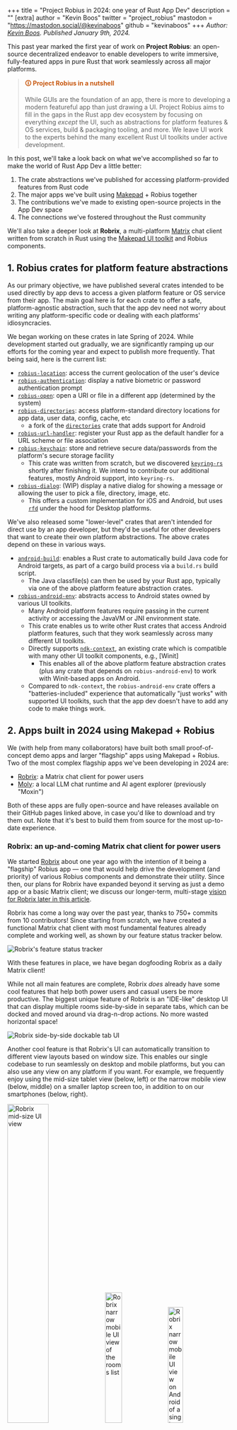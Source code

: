 +++
title = "Project Robius in 2024: one year of Rust App Dev"
description = ""
[extra]
author = "Kevin Boos"
twitter = "project_robius"
mastodon = "https://mastodon.social/@kevinaboos"
github = "kevinaboos"
+++
*Author: [Kevin Boos](https://github.com/kevinaboos). Published January 9th, 2024.*

This past year marked the first year of work on **Project Robius**: an open-source decentralized endeavor to enable developers to write immersive, fully-featured apps in pure Rust that work seamlessly across all major platforms.

> <font style="bold" color="#C85911"> **🛈 Project Robius in a nutshell** </font>
>
> While GUIs are the foundation of an app, there is more to developing a modern featureful app than just drawing a UI.
> Project Robius aims to fill in the gaps in the Rust app dev ecosystem by focusing on everything *except*  the UI, such as abstractions for platform features & OS services, build & packaging tooling, and more.
> We leave UI work to the experts behind the many excellent Rust UI toolkits under active development.

In this post, we'll take a look back on what we've accomplished so far to make the world of Rust App Dev a little better:
1. The crate abstractions we've published for accessing platform-provided features from Rust code
2. The major apps we've built using [Makepad] + Robius together
3. The contributions we've made to existing open-source projects in the App Dev space
4. The connections we've fostered throughout the Rust community

We'll also take a deeper look at **Robrix**,  a multi-platform [Matrix](https://matrix.org/) chat client written from scratch in Rust using the [Makepad UI toolkit] and Robius components.

## 1. Robius crates for platform feature abstractions

As our primary objective, we have published several crates intended to be used directly by app devs to access a given platform feature or OS service from their app. The main goal here is for each crate to offer a safe, platform-agnostic abstraction, such that the app dev need not worry about writing any platform-specific code or dealing with each platforms' idiosyncracies.

We began working on these crates in late Spring of 2024.
While development started out gradually, we are significantly ramping up our efforts for the coming year and expect to publish more frequently. That being said, here is the current list:

* [`robius-location`]: access the current geolocation of the user's device
* [`robius-authentication`]: display a native biometric or password authentication prompt
* [`robius-open`]: open a URI or file in a different app (determined by the system)
* [`robius-directories`]: access platform-standard directory locations for app data, user data, config, cache, etc
    * a fork of the [`directories`] crate that adds support for Android
* [`robius-url-handler`]: register your Rust app as the default handler for a URL scheme or file association
* [`robius-keychain`]: store and retrieve secure data/passwords from the platform's secure storage facility
    * This crate was written from scratch, but we discovered [`keyring-rs`] shortly after finishing it. We intend to contribute our additional features, mostly Android support, into `keyring-rs`.
* [`robius-dialog`]: (WIP) display a native dialog for showing a message or allowing the user to pick a file, directory, image, etc.
    * This offers a custom implementation for iOS and Android, but uses [`rfd`] under the hood for Desktop platforms.

We've also released some "lower-level" crates that aren't intended for direct use by an app developer, but they'd be useful for other developers that want to create their own platform abstractions.
The above crates depend on these in various ways.
* [`android-build`]: enables a Rust crate to automatically build Java code for Android targets, as part of a cargo build process via a `build.rs` build script.
    * The Java classfile(s) can then be used by your Rust app, typically via one of the above platform feature abstraction crates.
* [`robius-android-env`]: abstracts access to Android states owned by various UI toolkits.
    * Many Android platform features require passing in the current activity or accessing the JavaVM or JNI environment state.
    * This crate enables us to write other Rust crates that access Android platform features, such that they work seamlessly across many different UI toolkits.
    * Directly supports [`ndk-context`], an existing crate which is compatible with many other UI toolkit components, e.g., [Winit]
        * This enables all of the above platform feature abstraction crates (plus any crate that depends on `robius-android-env`) to work with Winit-based apps on Android.
    * Compared to `ndk-context`, the `robius-android-env` crate offers a "batteries-included" experience that automatically "just works" with supported UI toolkits, such that the app dev doesn't have to add any code to make things work.

## 2. Apps built in 2024 using Makepad + Robius

We (with help from many collaborators) have built both small proof-of-concept demo apps and larger "flagship" apps using Makepad + Robius. Two of the most complex flagship apps we've been developing in 2024 are:
* [Robrix]: a Matrix chat client for power users
* [Moly]: a local LLM chat runtime and AI agent explorer (previously "Moxin")

Both of these apps are fully open-source and have releases available on their GitHub pages linked above, in case you'd like to download and try them out. Note that it's best to build them from source for the most up-to-date experience.


### Robrix: an up-and-coming Matrix chat client for power users

We started [Robrix] about one year ago with the intention of it being a "flagship" Robius app — one that would help drive the development (and priority) of various Robius components and demonstrate their utility.
Since then, our plans for Robrix have expanded beyond it serving as just a demo app or a basic Matrix client; we discuss our longer-term, multi-stage [vision for Robrix later in this article](#robrix-roadmap-for-2025-and-beyond).

Robrix has come a long way over the past year, thanks to 750+ commits from 10 contributors!
Since starting from scratch, we have created a functional Matrix chat client with most fundamental features already complete and working well, as shown by our feature status tracker below.

![Robrix's feature status tracker](/blog/robrix_feature_status_tracker.png)


With these features in place, we have began dogfooding Robrix as a daily Matrix client!

While not all main features are complete, Robrix *does* already have some cool features that help both power users and casual users be more productive.
The biggest unique feature of Robrix is an "IDE-like" desktop UI that can display multiple rooms side-by-side in separate tabs, which can be docked and moved around via drag-n-drop actions.
No more wasted horizontal space!

![Robrix side-by-side dockable tab UI](/blog/robrix_desktop_ui.png)

Another cool feature is that Robrix's UI can automatically transition to different view layouts based on window size. This enables our single codebase to run seamlessly on desktop and mobile platforms, but you can also use any view on any platform if you want.
For example, we frequently enjoy using the mid-size tablet view (below, left) or the narrow mobile view (below, middle) on a smaller laptop screen too, in addition to on our smartphones (below, right).

<!-- ![Robrix mid-size UI view](/blog/robrix_midsize_ui.png)![Robrix narrow mobile UI view of the rooms list](/blog/robrix_mobile_view_rooms_list.png)![Robrix narrow mobile UI view on Android of a single room](/blog/robrix_android_view_single_room.png) -->


<div style="gap: 50px;">
  <img style="width: 43%" alt="Robrix mid-size UI view" src="/blog/robrix_midsize_ui.png" />
  <img style="width: 27.5%" alt="Robrix narrow mobile UI view of the rooms list" src="/blog/robrix_mobile_view_rooms_list.png" />
  <img style="width: 25.9%" alt="Robrix narrow mobile UI view on Android of a single room" src="/blog/robrix_android_view_single_room.png" />
</div>


Beyond a sleek UI, Robrix also leverages multiple Robius crates for deep integration with the native platform:
* `robius-open` to open URLs, images, and downloaded files
* `robius-location` to obtain and share the user's current location in a Matrix room
* `robius-url-handler` to register Robrix as a default handler for the `matrix:` URL scheme (and others)
* `robius-directories` to ensure that we store app data and cached content in the platform-canonical directories
* `robius-keychain` to store a user's login session tokens (this is a WIP)
* `robius-packaging-commands` to help easily build app bundles for desktop platforms using cargo-packager
* In the future, we'll allow users to mark individual rooms as "secret", such that they are hidden behind an authentication prompt provided by `robius-authentication`


TODO: confirm the below measurements. Add CPU Utilization??

In addition to a sleek UI and robust platform integration, Robrix is highly performant and efficient thanks to its underlying pure-Rust stack and Makepad's emphasis on lightweight, performant code.
Our rough benchmarks show that Robrix can easily achieve over 90 FPS (TODO: measure this) on an older M1 Macbook Pro, even when scrolling through 10+ rooms displayed side-by-side.
Robrix achieves this while using only around 26-30% of the system RAM that major Electron-based Matrix desktop clients consume to display a single room.


Most importantly, thanks to the power of Makepad and Robius, Robrix has zero platform-specific code.
This makes it easy to maintain and develop features/bugfixes quickly, as you don't have to consider the idiosyncracies of each platform.
Thus, we invite you to check out our codebase and contribute any cool missing features that you'd love to have!


To learn more about Robrix, check out the following:
* [Robrix on GitHub](https://github.com/project-robius/robrix)
* [A recent conference talk about Robrix](https://www.youtube.com/watch?v=DO5C7aITVyU) ([PDF slides](https://github.com/project-robius/files/blob/main/GOSIM%20China%202024/Robrix%20Talk%20GOSIM%20China%20October%2017%2C%202024.pdf))
* [Robrix's Project Tracker on GitHub](https://github.com/orgs/project-robius/projects/4/)
* [Chat with us about Robrix on Matrix](https://matrix.to/#/#robius-robrix:matrix.org)



### Moly: chat with local LLMs and custom AI agents

[Moly] (f.k.a. *Moxin*) is a pure Rust GUI client for running local Large Language Models (LLMs) and chatting with various AI agents.
You can discover, browse, and download major open-source AI models:

![Moly's discover LLM screen](/blog/moly_discover_screen.png)

and then chat with them *locally* without contacting any hosted LLM service.

![Moly's LLM chat screen](/blog/moly_chat_screen.png)


Like Robrix, Moly was started about one year ago completely from scratch, and has been a significant driver for the development of fundamental Makepad widgets, components, and Robius infrastructure.
For example, Project Robius contributions to Moly and to other projects (at the request of Moly) were driven by these needs:
* Better packaging logic and build configuration, which became [`robius-packaging-commands`].
  * This cooperates with `cargo-packager` to generate Moly app bundles for all 3 major desktop platforms.
* Portable Rust installation & setup "scripts" that run before the GUI app starts, which became [`moly-runner`].
  * This was needed to install and configure the [WasmEdge WASM runtime], which is how Moly runs LLMs locally.
  * This is also useful for setting up the complex WasmEdge + Moly development environment in just one click.
* Many new Makepad widgets: modals, pop-up notifications, sliding panels, draggable sliders, etc.
* Standardized app behaviors to be more platform-compliant and canonical, e.g., proper use of app data directories.



To learn more about Moly, check out [this blog post](https://dev.to/zhanghandong/moly-an-open-source-llm-client-implemented-in-pure-rust-1hmd) that demonstrates more cool features, screenshots, and examples of what you can do with Moly.
Due to constraints from the underlying WasmEdge runtime, Moly currently runs only on major desktop platforms (Linux, macOS, Windows), but support for iOS and Android is planned.



## 3. Select contributions to other Rust app dev projects
In addition to creating, maintaining, and publishing our own crates for Rust app dev, we also strive to contribute to and improve existing crates that are already prominently used in the ecosystem.

* We began using and making contributions to [`cargo-packager`], a packaging solution for Rust apps on Desktop target platforms created and open-sourced by Crab-Nebula, the folks behind the excellent Tauri ecosystem
    * [Our contributions](https://github.com/crabnebula-dev/cargo-packager/pulls?q=author%3Akevinaboos) were mostly minor bugfixes and improvements to allow the packaging infrastructure to be configured more flexibly
    * As previously mentioned, we published [`robius-packaging-commands`], a companion to `cargo-packager` that makes it easier to build & configure complex apps
        * Automatically calculates the set of dependencies for Debian `.deb` packages
        * Automatically handles Makepad configuration and resource/asset discovery & bundling
    * We intend to add support for other Desktop package formats, namely Flatpack
    * We also plan to contribute support for generating mobile app bundles, namely Android


* We have made [myriad major contributions](https://github.com/makepad/makepad/pulls?q=author%3Akevinaboos) to the Makepad UI toolkit, as Robrix and Moly are two of the most complex/demanding apps built in Makepad
    * Improvements to `PortalList`, a virtual viewport list with infinite scrolling
        * Better API with more introspection into the positional & visibility state of items in the list, its scrolling state, and its item caching behavior
        * Efficient implementations of smooth scrolling animations, e.g., jump to bottom or jump to a given item index
        * Redesign how items are stored and indexed, and how visible items are tracked
    * Rich text formatting for displaying both HTML and Markdown content
        * Including support for most formatting-relevant tags: (un)ordered lists, strikethrough/underline, coloring, indentation, blockquote, code, etc.
        * Special handling of interactive components like HTML links, which must preserve external formatting
    * Multiple new widgets: avatar images with text fallback, abstractions over rich (HTML) text and plaintext, modals, sliding panes, etc
    * Make writing event handlers more ergonomic by avoiding mutable borrows when querying views/widgets
    * Redesign of underlying Android platform layer to allow external crates to access Android system states
    * Enable correct discovery of resource/asset files in macOS/iOS app bundles
    * Many improvements to `cargo-makepad`, a build tool to generate mobile app packages
        * Overhaul code to generate Android APKs
        * Properly install/configure the NDK toolchain on all 3 desktop platforms, plus enable building native code (via `cc-rs`)
        * Ensure backwards compatibility with standard Android Studio-managed SDKs
    * An improved app lifecycle model with dedicated events for all lifecycle stages, which is consistent across all platforms
    * Easier and more ergonomic `Actions` (widget-to-widget message events)
        * Plus support for delivering an action to a widget from a background thread or async task context

* [Our contributions](https://github.com/kornelski/rust-security-framework/pull/210) to the [`security-framework`] crate, which offers Rust bindings to Apple's security framework (for TLS, keychain, etc)
    * We added a few missing APIs to enabling updating or deleting keychain items, which we needed to fully implement [`robius-keychain`]

* We implemented a Rust auto-installer and configurer for the [WasmEdge WASM runtime], as mentioned [above](#moly-chat-with-local-llms-and-custom-ai-agents)
    * This massively simplifies both the developer-side build process and the user installation procedure for Moly, which relies on WasmEdge to run LLMs locally.
    * We hope to transform this into the official install script for WasmEdge and upstream it for general usage there, as much of the effort involved was devoted to extracting the precise system configuration required to select and install the proper WasmEdge release.


## 4. Cross-collaboration with other UI and App Dev orgs
Beyond publishing crates and developing apps, we also want to bring together people of all stripes across the Ruist UI and App Dev ecosystem.
To that end, Project Robius hosted an [App Dev unconference](https://2024.rustnl.org/unconf/) at RustNL 2024 (and also GOSIM Beijing 2024), in which a few dozen Rust developers from across the world met up to discuss the shared problems we all face in developing Rust apps and UI toolkits.
We discussed everything from build tooling to text layout, accessibility, Winit compatibility, and more.
A few of the topics & ideas from the unconference(s) have already made it past the discussion phase and have become real projects!
* [`kittest`]: a universal UI testing framework built upon the [AccessKit] accessibility framework, spearheaded by the eGUI team!
* [Dioxus's work on hotreloading](https://www.reddit.com/r/rust/comments/1ezdjqx/media_i_added_instant_hotreloading_of_some_rust/) not just UI DSL code, but even real Rust code that implements app behavior!
* Feedback given to the Rust project teams, primarily lang, libs, and compiler.
    * We focused on changes to Rust that will make future Rust apps easier to write, with simplified and more ergonomic code patterns for async and more.

In addition, thanks to our colleague Sid Askary, we began monthly meet-ups to chat about ongoing Rust UI & App Dev concerns, and to share ideas, solutions, progress updates.
Attendees vary, but often include teammembers from [Robius](https://robius.rs/), [Makepad](https://makepad.nl/), the [Linebender organization](https://linebender.org/) (behind Xilem and more), [Dioxus](https://dioxuslabs.com/), [eGUI](https://github.com/emilk/egui), [Pax](https://www.pax.dev/), [wgpu](https://github.com/gfx-rs/wgpu), [Slint](https://slint.dev/), and more.
If you're in the Rust App Dev or UI space and would like to join future meetups, consider getting in touch!



## Project Robius Roadmap for 2025

Project Robius in 2025 aims to continue the work we've begun in 2024 to improve the overall app dev experience in Rust.

#### More Rust abstractions for platform features
As a technical organization, our primary ongoing focus will be to keep creating and publishing as many high-quality platform feature abstraction crates as possible.
Our targeted platform features include (in rough priority order):
* File/image/media picker (in progress)
* Native system notifications (in progress)
* Toasts, pop-up messages, status bar icons
    * We have implemented this in Makepad, but not with native widgets commonly used on Mobile platforms
* Spawning long-running background tasks/services
* System file/media store
* Native context menus
    * Same status as toasts above.
* Camera access & configuration
* Audio input (microphone)
* System theming choices (e.g., dark mode, key colors)
* Connectivity manager/subscriber
* Power/battery status
* Haptics/vibration


#### Better, more automated build tooling
Another topic dear to our hearts is build tooling.
We aim to improve the state of build tools such that the app developer themself can be relieved from the burden of managing and figuring out platform-specific details, such as which permissions/entitlements their app requires to build and run properly on mobile platforms.
Ideally, we'd like to be able to auto-generate a fully-formed Android XML manifest or Apple `Info.plist` file with all of the necessary permissions that an app requires, without requiring the app dev to possess expert knowledge about the requirements of their app's dependencies and transitive dependencies.

One such idea for realizing this is have each `robius-*` platform feature abstraction crate automatically emit its required permissions during the build process.
Exactly *how* to export and encode this information is still up in the air, but we have discussed leveraging a linker-based approach similar to what [Dioxus's manganis project](https://github.com/DioxusLabs/manganis) does to encode resource/asset paths into special linker sections.
This would allow a top-level tool to run after the `cargo build` process, and inspect the binary's special linker sections in order to automatically generate a full permissions/entitlements file for the given target platform.
We envision that this could also be used for other arbitrary UI toolkits, not just Makepad, as well as emitted by other platform abstraction crates outside of the `robius-*` organization.

 <!-- that deeply nested crates in the dependency graph have, e.g., location permissions. For this, we can mention Dioxus's approach towards resource management by leveraging special linker sections, which we can also leverage for enumerating and specifying required permissions in a standardized way.  -->




#### Effortless integration with other UI toolkits
In addition, we wish to explore deeper integration and first-class compatibility (and testing pipelines) with other Rust UI toolkits, e.g., Dioxus, eGUI, and more.
Our first year of development has been centered on Makepad, in the sense that we've built two full-size Makepad apps, contributed significantly to Makepad itself, and have focused on test-driving our crates using Makepad apps (see [`robius-demo-simple`]).
Thus, using Robius components in a Makepad app is quite easy for the app developer.

Now that we have successfully realized several platform feature abstraction crates, we would like to ensure that these can be easily utilized by apps built in other UI toolkits.
For example, one specific secondary goal for this year is to explore how `robius-*` crates could comprise Dioxus's [`dioxus-std`] library and fill in the gaps in their mobile platform support.


Another related goal is to design a UI-focused concurrency management library with an interface that helps app devs easily write high-performance apps that never block or bog down the main UI thread with long-running operations.
We envision easy interfaces to offload code to background threads or async tasks, as well as for exchanging data between these background contexts and the performance-sensitive the UI main thread.
The inability to easily invoke async functions from the UI main thread (without causing performance hiccups) is a long-running frustration we have had when developing Robrix, as many SDKs are written with a hard dependency on an async executor, typically tokio.


> To understand this concurrency challenge in more detail, [watch this presentation on Robrix (starting from 23:10)](https://youtu.be/DO5C7aITVyU?si=N_10UZBCR5g-w2D4&t=1390) or [check out slides 26-33 here](https://github.com/project-robius/files/blob/main/GOSIM%20China%202024/Robrix%20Talk%20GOSIM%20China%20October%2017%2C%202024.pdf).


A key component of this is an abstraction for a *compile-time token* that statically ensures whether code is executing within the context of the main UI thread context.
Such a type must be both non-`Send` and non-`Sync`, and only possible to construct on the main UI thread.
This token is necessary because most platforms require many of their platform-provided APIs to be invoked on the main thread, and it's significantly better to check this at compile time than via a runtime assertion.
We have realized this for Makepad via a mutable reference to the [context type](https://github.com/makepad/makepad/blob/0084948c176a99740af92a71578543c3fcc0b63f/platform/src/cx.rs#L55) `&mut Cx`, which is created only on the main UI thread and then passed as a mutable reference to all of the [event handlers and draw routines](https://github.com/makepad/makepad/blob/0084948c176a99740af92a71578543c3fcc0b63f/widgets/src/widget.rs#L45-L110).


While this sort of concurrency library and statically-determinable thread context abstraction is highly desirable, it is also admittedly a longer-term goal that merits major effort beyond just 2025.


#### Organizing more conferences & meet-ups
On the organizational side, we intend to sponsor two more conferences for open-source Rust development and host informal Rust app dev unconferences co-located with those conferences.
The first will be [RustWeek 2025](https://rustweek.org/) (formerly "RustNL") in the Netherlands in May, and the second will be [GOSIM China](https://china2024.gosim.org/) in autumn 2025.
With these (un)conferences, we aim to bring community members together again to collaborate, share ideas, and further advance the state-of-the-art for App Dev and UI in Rust.



## Robrix Roadmap for 2025 and beyond

While Robrix is off to a strong start, we still have a long way to go.
We have planned several high-level phases of Robrix development over the next 18-24 months:
1. <font color="gray">*[Q1 2025]*</font>&nbsp; Release an alpha version of Robrix with most fundamental Matrix features available.
    * Realize sufficient functionality to be usable as a daily driver, but not yet to be a complete replacement for existing clients.
    * This is nearly complete! See [Milestone 1](https://github.com/project-robius/robrix/milestone/1) on our GitHub page.
2. <font color="gray">*[Summer 2025]*</font>&nbsp; Publish Robrix v1.0 with full Matrix functionality, for "power" users.
    * Offer a responsive UI design with a dockable, multi-tab view of many rooms side-by-side, which also adapts to varying screen sizes (mobile, desktop, etc).
        * ✅ This is already complete! ([as described above](#robrix-an-up-and-coming-matrix-chat-client-for-power-users))
    * Achieve feature parity with existing major clients, including administrative features like a full settings pane, session management, room creation/admin, message search, threads, spaces, etc.
        * See [Milestone 2](https://github.com/project-robius/robrix/milestone/2) on our GitHub page for more details.
        * Generally, these features are *not* drivers of Robius development, as they don't require complex platform features, so they were initially lower priority.
    * Distribute Robrix app bundles to platform app stores and package managers.
3. <font color="gray">*[Q3 2025]*</font>&nbsp; Integrate local LLM runtimes (like [Moly](#moly-chat-with-local-llms-and-custom-ai-agents)) for powerful, advanced convenience features.
    * LLMs or AI agents can summarize conversations, analyze important topics, and extract key action items from "what you missed" after a holiday. Here's a UI prototype:

        <img style="width: 50%" alt="A prototype UI design for AI LLMs alongside Matrix rooms in Robrix" src="/blog/robrix_moly_prototype.png" />

    * AI chatbots can assist newcomers in large open-source projects by auto-answering FAQs, either privately or publicly to allow for additional interaction from real expert users.
    * Key point: *fully-local* LLM runtimes **cannot jeopardize end-to-end encrypted (E2EE) rooms or user data sovereignty**, so you can utilize LLMs with confidence that your privacy is being honored.
4. <font color="gray">*[Late 2025]*</font>&nbsp; Go beyond Matrix: Robrix as a central "hub" for federated & open-source services
    * Collect multiple services into a unified app view, including ActivityPub-based microblogs (e.g., [Mastodon]), views of source code and related issues/pull requests, discussion forums (e.g., [Lemmy]), and more.
        * The exact set of supported services are TBD.
    * The availability of many services in a single app context can enable unique combo features, such as a combined activity feed of notifications + news from various sources, or easy one-click broadcasting of project updates to multiple communities across different services.


5. <font color="gray">*[Long-term]*</font>&nbsp; Explore how to use decentralized identity providers like [OpenWallet] to login to Robrix-supported services.
    * Use Robrix as the first experimental testing ground for integrating a device-local wallet app as an ID provider for Matrix authentication.
    * For more info, check out [this presentation by Wenjing Chu, an OpenWallet expert](https://www.youtube.com/watch?v=eq9pnYB5-Xk) from the Matrix Conference 2024.


While many of these are larger endeavors, we anticipate being able to complete at least milestones 1, 2, and 3 by the end of this coming year.


## Acknowledgments
If you made it this far, thanks for reading! You must be a true fan of Rust app dev 😊!

Before we depart, I'd like to thank the following key people who have been instrumental to the success of Project Robius over the past year.

* The Makepad team: [Rik Arends](https://x.com/rikarends), [Eddy Bruël](https://github.com/ejpbruel2), [Sebastian Michailidis](https://twitter.com/SebMichailidis)
* [Klim Tsoutsman](https://github.com/tsoutsman)
* [WyeWorks](https://www.wyeworks.com/) developers: [Jorge Bejar](https://github.com/jmbejar),  [Julián Montes de Oca](https://github.com/joulei), [Facundo Mendizábal](https://github.com/fmzbl)
* [Alex Zhang (ZhangHanDong)](https://github.com/ZhangHanDong) and his team members: [@alanpoon](https://github.com/alanpoon), [@aaravlu](https://github.com/alanpoon), [@tyreseluo](https://github.com/tyreseluo), [@Guocork](https://github.com/Guocork)
* [Cassaundra](https://github.com/cassaundra)
* My colleagues who provide invaluable guidance, technical advice, and community connections: Yue Chen, Edward Tan, Sid Askary, Yong He, Mats Lundgren
* Linebender teammembers, for technical recommendations and serving as a sounding board for exchanging ideas
* [@smarizvi110](https://github.com/smarizvi110) and other miscellaneous contributors from the open-source community



<!-- Links -->
[Robrix]: https://github.com/project-robius/robrix
[Moly]: https://github.com/moxin-org/moly
[Makepad]: https://makepad.nl/
[Makepad UI toolkit]: https://makepad.nl/
[WasmEdge WASM Runtime]: https://wasmedge.org/
[OpenWallet]: https://openwallet.foundation/
[Mastodon]: https://joinmastodon.org/
[Lemmy]: https://join-lemmy.org/
[`moly-runner`]: https://github.com/moxin-org/moly/blob/a82d297b155fa64efd2cdb5d6b14c89148a1c70b/moly-runner/src/main.rs
[`robius-location`]: https://github.com/project-robius/robius-location
[`robius-authentication`]: https://crates.io/crates/robius-authentication
[`robius-open`]: https://crates.io/crates/robius-open
[`robius-directories`]: https://crates.io/crates/robius-directories
[`directories`]: https://crates.io/crates/directories
[`robius-url-handler`]: https://github.com/project-robius/robius-url-handler
[`robius-keychain`]: https://github.com/project-robius/robius-keychain
[`keyring-rs`]: https://crates.io/crates/keyring
[`android-build`]: https://crates.io/crates/android-build
[`robius-android-env`]: https://crates.io/crates/robius-android-env
[`ndk-context`]: https://crates.io/crates/ndk-context
[`Winit`]: https://crates.io/crates/winit
[`robius-packaging-commands`]: https://github.com/project-robius/robius-packaging-commands
[`robius-dialog`]: https://github.com/project-robius/robius-file-dialog
[`rfd`]: https://crates.io/crates/rfd
[`cargo-packager`]: https://crates.io/crates/cargo-packager
[`security-framework`]: https://crates.io/crates/security-framework
[`kittest`]: https://crates.io/crates/kittest
[`robius-demo-simple`]: https://github.com/project-robius/robius-demo-simple
[`dioxus-std`]: https://dioxuslabs.com/learn/0.5/contributing/roadmap/#mobile
[AccessKit]: https://accesskit.dev/